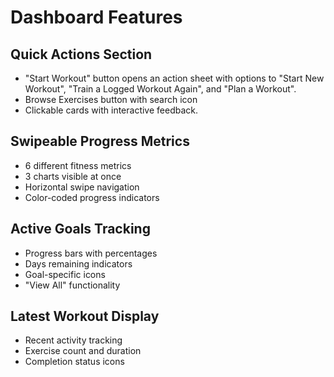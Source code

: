 # Dashboard Features

## Quick Actions Section
- "Start Workout" button opens an action sheet with options to "Start New Workout", "Train a Logged Workout Again", and "Plan a Workout".
- Browse Exercises button with search icon
- Clickable cards with interactive feedback.

## Swipeable Progress Metrics
- 6 different fitness metrics
- 3 charts visible at once
- Horizontal swipe navigation
- Color-coded progress indicators

## Active Goals Tracking
- Progress bars with percentages
- Days remaining indicators
- Goal-specific icons
- "View All" functionality

## Latest Workout Display
- Recent activity tracking
- Exercise count and duration
- Completion status icons

